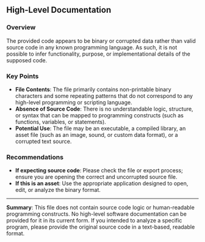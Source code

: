 ## High-Level Documentation

### Overview

The provided code appears to be binary or corrupted data rather than valid source code in any known programming language. As such, it is not possible to infer functionality, purpose, or implementational details of the supposed code.

### Key Points

- **File Contents**: The file primarily contains non-printable binary characters and some repeating patterns that do not correspond to any high-level programming or scripting language.
- **Absence of Source Code**: There is no understandable logic, structure, or syntax that can be mapped to programming constructs (such as functions, variables, or statements).
- **Potential Use**: The file may be an executable, a compiled library, an asset file (such as an image, sound, or custom data format), or a corrupted text source.

### Recommendations

- **If expecting source code**: Please check the file or export process; ensure you are opening the correct and uncorrupted source file.
- **If this is an asset**: Use the appropriate application designed to open, edit, or analyze the binary format.

---

**Summary**: This file does not contain source code logic or human-readable programming constructs. No high-level software documentation can be provided for it in its current form. If you intended to analyze a specific program, please provide the original source code in a text-based, readable format.
